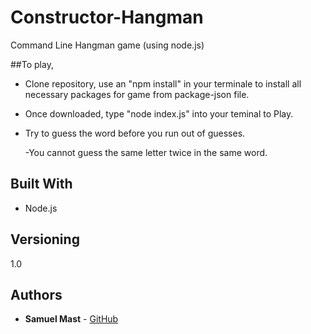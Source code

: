 # Constructor-Hangman

Command Line Hangman game (using node.js)

##To play, 

* Clone repository, use an "npm install" in your terminale to install all necessary packages for game from package-json file.

* Once downloaded, type "node index.js" into your teminal to Play.

* Try to guess the word before you run out of guesses.  

	-You cannot guess the same letter twice in the same word.

## Built With

* Node.js

## Versioning

1.0

## Authors

* **Samuel Mast** - [GitHub](https://github.com/SamMast)